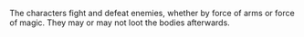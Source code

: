 The characters fight and defeat enemies, whether by force of arms or force of magic. They may or may not loot the bodies afterwards.